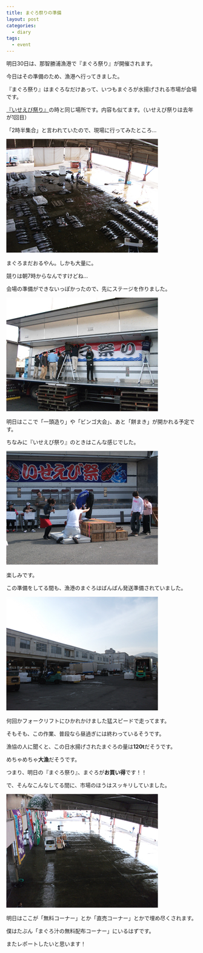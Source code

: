 ```yaml
---
title: まぐろ祭りの準備
layout: post
categories:
  - diary
tags:
  - event
---
```

明日30日は、那智勝浦漁港で『まぐろ祭り』が開催されます。

今日はその準備のため、漁港へ行ってきました。

『まぐろ祭り』はまぐろなだけあって、いつもまぐろが水揚げされる市場が会場です。

[『いせえび祭り』][1]の時と同じ場所です。内容も似てます。（いせえび祭りは去年が1回目）

「2時半集合」と言われていたので、現場に行ってみたところ…

![市場に並べられたまぐろ][2]

まぐろまだおるやん。しかも大量に。

競りは朝7時からなんですけどね…

会場の準備ができないっぽかったので、先にステージを作りました。

![まぐろ祭ステージ設営][3]

明日はここで「一頭造り」や「ビンゴ大会」、あと「餅まき」が開かれる予定です。

ちなみに『いせえび祭り』のときはこんな感じでした。

![いせえび祭りの様子][4]

楽しみです。

この準備をしてる間も、漁港のまぐろはばんばん発送準備されていました。

![漁港の出荷作業][5]

何回かフォークリフトにひかれかけました猛スピードで走ってます。

そもそも、この作業、普段なら昼過ぎには終わっているそうです。

漁協の人に聞くと、この日水揚げされたまぐろの量は**120t**だそうです。

めちゃめちゃ**大漁**だそうです。

つまり、明日の『まぐろ祭り』、まぐろが**お買い得**です！！

で、そんなこんなしてる間に、市場のほうはスッキリしていました。

![まぐろがいなくなった市場][6]

明日はここが「無料コーナー」とか「直売コーナー」とかで埋め尽くされます。

僕はたぶん「まぐろ汁の無料配布コーナー」にいるはずです。

またレポートしたいと思います！


 [1]: /diary/ise-lobster-fes-nachikatsuura.html "いせえび祭り"
 [2]: /img/uploads/2010/01/prepare-maguro-fes-1.jpg
 [3]: /img/uploads/2010/01/prepare-maguro-fes-2.jpg
 [4]: /img/uploads/2010/01/prepare-maguro-fes-3.jpg
 [5]: /img/uploads/2010/01/prepare-maguro-fes-4.jpg
 [6]: /img/uploads/2010/01/prepare-maguro-fes-5.jpg
